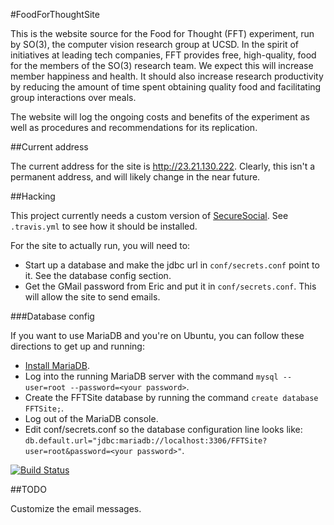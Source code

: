 #FoodForThoughtSite

This is the website source for the Food for Thought (FFT) experiment, run by SO(3), the computer vision research group at UCSD. 
In the spirit of initiatives at leading tech companies, FFT provides free, high-quality, food for the members of the SO(3) research team. 
We expect this will increase member happiness and health. 
It should also increase research productivity by reducing the amount of time spent obtaining quality food and facilitating group interactions over meals.

The website will log the ongoing costs and benefits of the experiment as well as procedures and recommendations for its replication.

##Current address

The current address for the site is http://23.21.130.222.
Clearly, this isn't a permanent address, and will likely change in the
near future.

##Hacking

This project currently needs a custom version of
[SecureSocial](https://github.com/jaliss/securesocial).
See `.travis.yml` to see how it should be installed.

For the site to actually run, you will need to:

  * Start up a database and make the jdbc url in `conf/secrets.conf` point to it.
    See the database config section.
  * Get the GMail password from Eric and put it in `conf/secrets.conf`.
    This will allow the site to send emails.

###Database config

If you want to use MariaDB and you're on Ubuntu, you can follow these directions to get up and running:

  * [Install MariaDB](http://askubuntu.com/questions/64772/how-to-install-mariadb).
  * Log into the running MariaDB server with the command `mysql --user=root --password=<your password>`.
  * Create the FFTSite database by running the command `create database FFTSite;`.
  * Log out of the MariaDB console.
  * Edit conf/secrets.conf so the database configuration line looks like: `db.default.url="jdbc:mariadb://localhost:3306/FFTSite?user=root&password=<your password>"`.

[![Build Status](https://travis-ci.org/emchristiansen/FoodForThoughtSite.png)](https://travis-ci.org/emchristiansen/FoodForThoughtSite)

##TODO

Customize the email messages.


